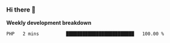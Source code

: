 ### Hi there 👋


**Weekly development breakdown**

<!--START_SECTION:waka-->
```text
PHP   2 mins          █████████████████████████   100.00 % 
```
<!--END_SECTION:waka-->
